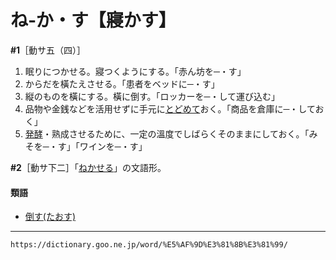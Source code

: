 # ね‐か・す【寢かす】

**\#1**［動サ五（四）］
1.  眠りにつかせる。寢つくようにする。「赤ん坊を─・す」
2.  からだを橫たえさせる。「患者をベッドに─・す」
3.  縦のものを橫にする。橫に倒す。「ロッカーを─・して運び込む」
4.  品物や金銭などを活用せずに手元に[とどめて](とどめる（止める／留める／停める）)おく。「商品を倉庫に─・しておく」
5.  [発酵](https://dictionary.goo.ne.jp/word/%E7%99%BA%E9%85%B5/#jn-177413)・熟成させるために、一定の溫度でしばらくそのままにしておく。「みそを─・す」「ワインを─・す」    

**\#2**［動サ下二］「[ねかせる](https://dictionary.goo.ne.jp/word/%E5%AF%9D%E3%81%8B%E3%81%9B%E3%82%8B/#jn-169786)」の文語形。

#### 類語

-   [倒す(たおす)](https://dictionary.goo.ne.jp/word/%E5%80%92%E3%81%99/#jn-135083)

---
`https://dictionary.goo.ne.jp/word/%E5%AF%9D%E3%81%8B%E3%81%99/`